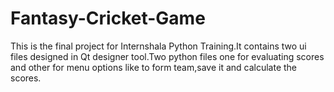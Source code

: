 # Fantasy-Cricket-Game
This is the final project for Internshala Python Training.It contains two ui files designed in Qt designer tool.Two python files one for evaluating scores and other for menu options like to form team,save it and calculate the scores.
